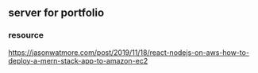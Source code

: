 ## server for portfolio

### resource
https://jasonwatmore.com/post/2019/11/18/react-nodejs-on-aws-how-to-deploy-a-mern-stack-app-to-amazon-ec2